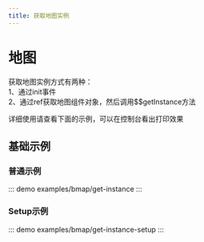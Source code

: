 ```yaml
---
title: 获取地图实例
---
```

# 地图

获取地图实例方式有两种：<br/>
1、通过init事件<br/>
2、通过ref获取地图组件对象，然后调用$$getInstance方法<br/>

详细使用请查看下面的示例，可以在控制台看出打印效果

## 基础示例

### 普通示例
::: demo
examples/bmap/get-instance
:::

### Setup示例
::: demo
examples/bmap/get-instance-setup
:::
